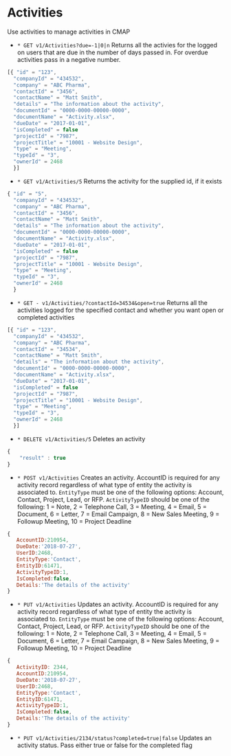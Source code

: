 # Activities
Use activities to manage activities in CMAP

* `* GET v1/Activities?due=-1|0|n` Returns all the activies for the logged on users that are due in the number of days passed in. For overdue activities pass in a negative number.

```javascript
[{ "id" = "123", 
  "companyId" = "434532", 
  "company" = "ABC Pharma", 
  "contactId" = "3456", 
  "contactName" = "Matt Smith", 
  "details" = "The information about the activity", 
  "documentId" = "0000-0000-00000-0000", 
  "documentName" = "Activity.xlsx", 
  "dueDate" = "2017-01-01", 
  "isCompleted" = false
  "projectId" = "7987", 
  "projectTitle" = "10001 - Website Design", 
  "type" = "Meeting", 
  "typeId" = "3",
  "ownerId" = 2468
  }]
```

* `* GET v1/Activities/5` Returns the activity for the supplied id, if it exists

```javascript
{ "id" = "5", 
  "companyId" = "434532", 
  "company" = "ABC Pharma", 
  "contactId" = "3456", 
  "contactName" = "Matt Smith", 
  "details" = "The information about the activity", 
  "documentId" = "0000-0000-00000-0000", 
  "documentName" = "Activity.xlsx", 
  "dueDate" = "2017-01-01", 
  "isCompleted" = false
  "projectId" = "7987", 
  "projectTitle" = "10001 - Website Design", 
  "type" = "Meeting", 
  "typeId" = "3",
  "ownerId" = 2468
  }
```

* `* GET - v1/Activities/?contactId=34534&open=true` Returns all the activities logged for the specified contact and whether you want open or completed activities

```javascript
[{ "id" = "123", 
  "companyId" = "434532", 
  "company" = "ABC Pharma", 
  "contactId" = "34534", 
  "contactName" = "Matt Smith", 
  "details" = "The information about the activity", 
  "documentId" = "0000-0000-00000-0000", 
  "documentName" = "Activity.xlsx", 
  "dueDate" = "2017-01-01", 
  "isCompleted" = false
  "projectId" = "7987", 
  "projectTitle" = "10001 - Website Design", 
  "type" = "Meeting", 
  "typeId" = "3",
  "ownerId" = 2468
  }]
```


* `* DELETE v1/Activities/5` Deletes an activity 
``` javascript 
{ 
	"result" : true
}
```

* `* POST v1/Activities` Creates an activity. AccountID is required for any activity record regardless of what type of entity the activity is associated to. `EntityType` must be one of the following options: Account, Contact, Project, Lead, or RFP. `ActivityTypeID` should be one of the following: 1 = Note, 2 = Telephone Call, 3 = Meeting, 4 = Email, 5 = Document, 6 = Letter, 7 = Email Campaign, 8 = New Sales Meeting, 9 = Followup Meeting, 10 = Project Deadline
``` javascript
{
   AccountID:210954,
   DueDate:'2018-07-27',
   UserID:2468,
   EntityType:'Contact',
   EntityID:61471,
   ActivityTypeID:1,
   IsCompleted:false,
   Details:'The details of the activity'
}
```


* `* PUT v1/Activities` Updates an activity.  AccountID is required for any activity record regardless of what type of entity the activity is associated to. `EntityType` must be one of the following options: Account, Contact, Project, Lead, or RFP. `ActivityTypeID` should be one of the following: 1 = Note, 2 = Telephone Call, 3 = Meeting, 4 = Email, 5 = Document, 6 = Letter, 7 = Email Campaign, 8 = New Sales Meeting, 9 = Followup Meeting, 10 = Project Deadline
``` javascript
{
   ActivityID: 2344,
   AccountID:210954,
   DueDate:'2018-07-27',
   UserID:2468,
   EntityType:'Contact',
   EntityID:61471,
   ActivityTypeID:1,
   IsCompleted:false,
   Details:'The details of the activity'
}
```

* `* PUT v1/Activities/2134/status?completed=true|false` Updates an activity status. Pass either true or false for the completed flag
